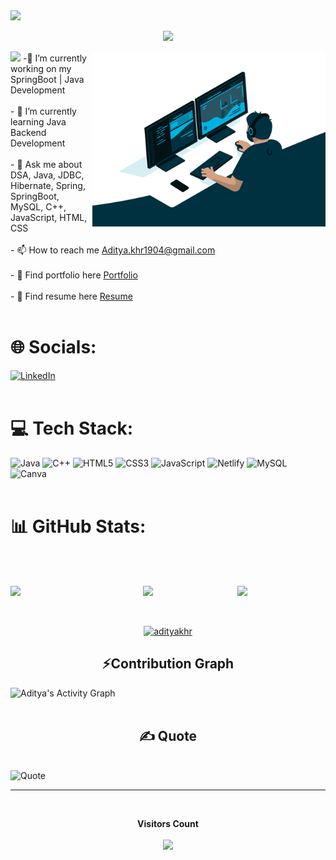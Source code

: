 
<!--
**adityakhr/adityakhr** is a ✨ _special_ ✨ repository because its `README.md` (this file) appears on your GitHub profile.

Here are some ideas to get you started:

- 🔭 I’m currently working on ...
- 🌱 I’m currently learning ...
- 👯 I’m looking to collaborate on ...
- 🤔 I’m looking for help with ...
- 💬 Ask me about ...
- 📫 How to reach me: ...
- 😄 Pronouns: ...
- ⚡ Fun fact: ...#37bcf7
-->
<img src="https://user-images.githubusercontent.com/73097560/115834477-dbab4500-a447-11eb-908a-139a6edaec5c.gif">

<p align="center" color:"teal">
     <a>
          <img src="https://readme-typing-svg.demolab.com/?lines=Hello there! This is Aditya Khare ; A Java%20Backend%20Developer ; Interested in Coding and DSA...&font=Fira%20Code&center=true&width=440&height=45&color=teal&vCenter=true&size=22&pause=1000"></a>
      </p>
      
<img src="https://user-images.githubusercontent.com/73097560/115834477-dbab4500-a447-11eb-908a-139a6edaec5c.gif">

  <img align="right" src="gif/giphy.gif" style="height:280px">
  -🔭 I’m currently working on my SpringBoot | Java Development<br><br>- 🌱 I’m currently learning Java Backend Development<br><br>- 💬 Ask me about DSA, Java, JDBC, Hibernate, Spring, SpringBoot, MySQL, C++, JavaScript, HTML, CSS<br><br>- 📫 How to reach me <a href="mailto:Aditya.khr1904@gmail.com" >Aditya.khr1904@gmail.com</a><br><br>- 📘 Find portfolio here <a href="https://adityakhr.github.io/">Portfolio</a><br><br>- 📑 Find resume here <a href="https://drive.google.com/file/d/1eYN53SgKZ7bet7Z9TvNZBInMICiZH8p0/view?usp=share_link">Resume</a><br><br>


# 🌐 Socials:
[![LinkedIn](https://img.shields.io/badge/LinkedIn-%230077B5.svg?logo=linkedin&logoColor=white)](https://linkedin.com/in/aditya-khare-1a254b1b8) <br><br>

# 💻 Tech Stack:
![Java](https://img.shields.io/badge/java-%23ED8B00.svg?style=flat&logo=java&logoColor=white) ![C++](https://img.shields.io/badge/c++-%2300599C.svg?style=flat&logo=c%2B%2B&logoColor=white) ![HTML5](https://img.shields.io/badge/html5-%23E34F26.svg?style=flat&logo=html5&logoColor=white) ![CSS3](https://img.shields.io/badge/css3-%231572B6.svg?style=flat&logo=css3&logoColor=white) ![JavaScript](https://img.shields.io/badge/javascript-%23323330.svg?style=flat&logo=javascript&logoColor=%23F7DF1E) ![Netlify](https://img.shields.io/badge/netlify-%23000000.svg?style=flat&logo=netlify&logoColor=#00C7B7) ![MySQL](https://img.shields.io/badge/mysql-%2300f.svg?style=flat&logo=mysql&logoColor=white) ![Canva](https://img.shields.io/badge/Canva-%2300C4CC.svg?style=flat&logo=Canva&logoColor=white)<br><br>


# 📊 GitHub Stats:
<!--![](https://github-readme-stats.vercel.app/api?username=adityakhr&theme=dark&hide_border=false&include_all_commits=false&count_private=true)<br/>
![](https://github-readme-streak-stats.herokuapp.com/?user=adityakhr&theme=dark&hide_border=false)<br/>
![](https://github-readme-stats.vercel.app/api/top-langs/?username=adityakhr&theme=dark&hide_border=false&include_all_commits=false&count_private=true&layout=compact)<br><br> -->
<br><br>
<div align="center" style="display: flex; gap:50px">

<img style="width:40%" src="https://github-readme-streak-stats.herokuapp.com/?user=adityakhr&theme=dark&hide_border=false" />

<img style="width:25%" src="https://github-readme-stats.vercel.app/api/top-langs/?username=adityakhr&theme=dark&hide_border=false&include_all_commits=false&count_private=true&layout=compact" />

<img style="width:35%" src="https://github-readme-stats.vercel.app/api?username=adityakhr&theme=dark&hide_border=false&include_all_commits=false&count_private=true" />

</div>
<br><br>
<p align="center"> <a href="https://github.com/ryo-ma/github-profile-trophy"><img src="https://github-profile-trophy.vercel.app/?username=adityakhr" alt="adityakhr" /></a> </p>


<h2 align="center">⚡Contribution Graph</h2>
  <a><img alt="Aditya's Activity Graph" src="https://github-readme-activity-graph.vercel.app/graph?username=adityakhr&theme=react-dark" /></a>

<br> 

<br>
<h2 align="center"> ✍️ Quote</h2>
<br>
  <a><img alt="Quote" src="https://quotes-github-readme.vercel.app/api?type=horizontal&theme=merko" /></a>
<br> 


---

<div align="center">
<br><p align="centre"><b>Visitors Count</b></p>  
<p align="center"><img align="center" src="https://profile-counter.glitch.me/{adityakhr}/count.svg" /></p> 
<br></div>

